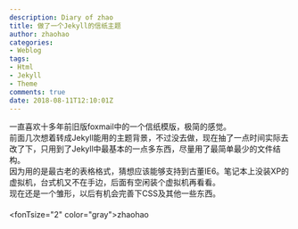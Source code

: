 ```yaml
---
description: Diary of zhao
title: 做了一个Jekyll的信纸主题
author: zhaohao
categories:
- Weblog
tags:
- Html
- Jekyll
- Theme
comments: true
date: 2018-08-11T12:10:01Z
---
```


一直喜欢十多年前旧版foxmail中的一个信纸模版，极简的感觉。    
前面几次想着转成Jekyll能用的主题背景，不过没去做，现在抽了一点时间实际去改了下，只用到了Jekyll中最基本的一点多东西，尽量用了最简单最少的文件结构。    
因为用的是最古老的表格格式，猜想应该能够支持到古董IE6。笔记本上没装XP的虚拟机，台式机又不在手边，后面有空闲装个虚拟机再看看。    
现在还是一个雏形，以后有机会完善下CSS及其他一些东西。     
　　　　    
<fonTsize="2" color="gray">zhaohao</font>    